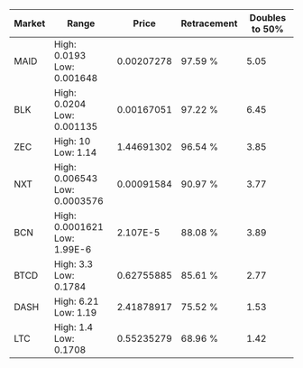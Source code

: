 | Market | Range | Price| Retracement | Doubles to 50% |
| --- | --- | --- | --- | --- |
| MAID | High: 0.0193<br />Low: 0.001648 | 0.00207278 | 97.59 % | 5.05 |
| BLK | High: 0.0204<br />Low: 0.001135 | 0.00167051 | 97.22 % | 6.45 |
| ZEC | High: 10<br />Low: 1.14 | 1.44691302 | 96.54 % | 3.85 |
| NXT | High: 0.006543<br />Low: 0.0003576 | 0.00091584 | 90.97 % | 3.77 |
| BCN | High: 0.0001621<br />Low: 1.99E-6 | 2.107E-5 | 88.08 % | 3.89 |
| BTCD | High: 3.3<br />Low: 0.1784 | 0.62755885 | 85.61 % | 2.77 |
| DASH | High: 6.21<br />Low: 1.19 | 2.41878917 | 75.52 % | 1.53 |
| LTC | High: 1.4<br />Low: 0.1708 | 0.55235279 | 68.96 % | 1.42 |
